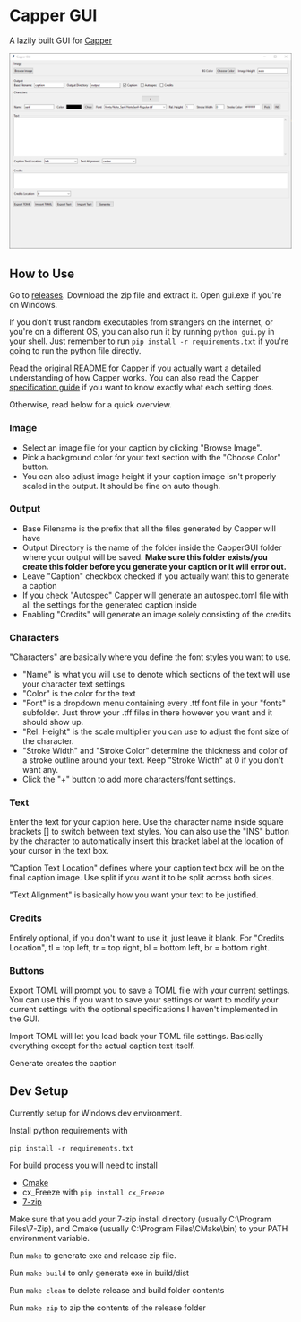 # Capper GUI
A lazily built GUI for [Capper](https://github.com/substantialpickle/Capper)

![](./samples/cappergui.png)

## How to Use
Go to [releases](https://github.com/synchroslap/CapperGUI/releases). Download the zip file and extract it.
Open gui.exe if you're on Windows. 

If you don't trust random executables from strangers on the internet,
or you're on a different OS, you can also run it by running `python gui.py` in your shell.
Just remember to run `pip install -r requirements.txt` if you're going to run the python file directly.

Read the original README for Capper if you actually want a detailed understanding of how Capper works.
You can also read the Capper [specification guide](https://github.com/substantialpickle/Capper/wiki/Specification-Guide)
if you want to know exactly what each setting does.

Otherwise, read below for a quick overview.
### Image
- Select an image file for your caption by clicking "Browse Image".
- Pick a background color for your text section with the "Choose Color" button.
- You can also adjust image height if your caption image isn't properly scaled in the output. It should be fine on auto though.

### Output
- Base Filename is the prefix that all the files generated by Capper will have
- Output Directory is the name of the folder inside the CapperGUI folder where your output will be saved. 
**Make sure this folder exists/you create this folder before you generate your caption or it will error out.**
- Leave "Caption" checkbox checked if you actually want this to generate a caption
- If you check "Autospec" Capper will generate an autospec.toml file with all the settings for the generated caption inside
- Enabling "Credits" will generate an image solely consisting of the credits

### Characters
"Characters" are basically where you define the font styles you want to use. 
- "Name" is what you will use to denote which sections of the text will use your character text settings
- "Color" is the color for the text
- "Font" is a dropdown menu containing every .ttf font file in your "fonts" subfolder. 
Just throw your .tff files in there however you want and it should show up.
- "Rel. Height" is the scale multiplier you can use to adjust the font size of the character.
- "Stroke Width" and "Stroke Color" determine the thickness and color of a stroke outline around your text.
Keep "Stroke Width" at 0 if you don't want any.
- Click the "+" button to add more characters/font settings.

### Text
Enter the text for your caption here. 
Use the character name inside square brackets \[\] to switch between text styles.
You can also use the "INS" button by the character to automatically insert this bracket 
label at the location of your cursor in the text box.

"Caption Text Location" defines where your caption text box will be on the final caption image.
Use split if you want it to be split across both sides.

"Text Alignment" is basically how you want your text to be justified.

### Credits
Entirely optional, if you don't want to use it, just leave it blank.
For "Credits Location", tl = top left, tr = top right, bl = bottom left, br = bottom right.

### Buttons
Export TOML will prompt you to save a TOML file with your current settings.
You can use this if you want to save your settings or want to modify your current 
settings with the optional specifications I haven't implemented in the GUI.

Import TOML will let you load back your TOML file settings. 
Basically everything except for the actual caption text itself.

Generate creates the caption

## Dev Setup
Currently setup for Windows dev environment.

Install python requirements with

`pip install -r requirements.txt`

For build process you will need to install
- [Cmake](https://cmake.org/download/)
- cx_Freeze with `pip install cx_Freeze`
- [7-zip](https://7-zip.org/)

Make sure that you add your 7-zip install directory (usually C:\Program Files\7-Zip), 
and Cmake (usually C:\Program Files\CMake\bin) to your PATH environment variable.

Run `make` to generate exe and release zip file.

Run `make build` to only generate exe in build/dist

Run `make clean` to delete release and build folder contents

Run `make zip` to zip the contents of the release folder